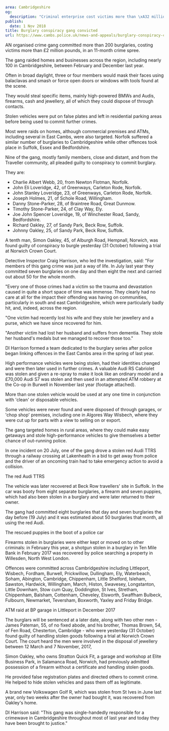 ```yaml
area: Cambridgeshire
og:
  description: "Criminal enterprise cost victims more than \xA32 million"
publish:
  date: 1 Nov 2018
title: Burglary conspiracy gang convicted
url: https://www.cambs.police.uk/news-and-appeals/burglary-conspiracy-convicted
```

AN organised crime gang committed more than 200 burglaries, costing victims more than £2 million pounds, in an 11-month crime spree.

The gang raided homes and businesses across the region, including nearly 100 in Cambridgeshire, between February and December last year.

Often in broad daylight, three or four members would mask their faces using balaclavas and smash or force open doors or windows with tools found at the scene.

They would steal specific items, mainly high-powered BMWs and Audis, firearms, cash and jewellery, all of which they could dispose of through contacts.

Stolen vehicles were put on false plates and left in residential parking areas before being used to commit further crimes.

Most were raids on homes, although commercial premises and ATMs, including several in East Cambs, were also targeted. Norfolk suffered a similar number of burglaries to Cambridgeshire while other offences took place in Suffolk, Essex and Bedfordshire.

Nine of the gang, mostly family members, close and distant, and from the Traveller community, all pleaded guilty to conspiracy to commit burglary.

They are:

 * Charlie Albert Webb, 20, from Newton Flotman, Norfolk.
 * John Eli Loveridge, 42, of Greenways, Carleton Rode, Norfolk.
 * John Stanley Loveridge, 23, of Greenways, Carleton Rode, Norfolk.
 * Joseph Holmes, 21, of Schole Road, Willingham.
 * Danny Stone-Parker, 28, of Braintree Road, Great Dunmow.
 * Timothy Stone-Parker, 24, of Clay Way, Ely.
 * Joe John Spencer Loveridge, 19, of Winchester Road, Sandy, Bedfordshire.
 * Richard Oakley, 27, of Sandy Park, Beck Row, Suffolk.
 * Johnny Oakley, 25, of Sandy Park, Beck Row, Suffolk.

A tenth man, Simon Oakley, 45, of Alburgh Road, Hempnall, Norwich, was found guilty of conspiracy to burgle yesterday (31 October) following a trial at Norwich Crown Court.

Detective Inspector Craig Harrison, who led the investigation, said: "For members of this gang crime was just a way of life. In July last year they committed seven burglaries on one day and then eight the next and carried out about 50 for the whole month.

"Every one of those crimes had a victim so the trauma and devastation caused in quite a short space of time was immense. They clearly had no care at all for the impact their offending was having on communities, particularly in south and east Cambridgeshire, which were particularly badly hit, and, indeed, across the region.

"One victim had recently lost his wife and they stole her jewellery and a purse, which we have since recovered for him.

"Another victim had lost her husband and suffers from dementia. They stole her husband's medals but we managed to recover those too."

DI Harrison formed a team dedicated to the burglary series after police began linking offences in the East Cambs area in the spring of last year.

High performance vehicles were being stolen, had their identities changed and were then later used in further crimes. A valuable Audi RS Cabriolet was stolen and given a re-spray to make it look like an ordinary model and a £70,000 Audi S7 was stolen and then used in an attempted ATM robbery at the Co-op in Burwell in November last year (footage attached).

More than one stolen vehicle would be used at any one time in conjunction with 'clean' or disposable vehicles.

Some vehicles were never found and were disposed of through garages, or 'chop shop' premises, including one in Algores Way Wisbech, where they were cut up for parts with a view to selling on or export.

The gang targeted homes in rural areas, where they could make easy getaways and stole high-performance vehicles to give themselves a better chance of out-running police.

In one incident on 20 July, one of the gang drove a stolen red Audi TTRS through a railway crossing at Lakenheath in a bid to get away from police and the driver of an oncoming train had to take emergency action to avoid a collision.

The red Audi TTRS

The vehicle was later recovered at Beck Row travellers' site in Suffolk. In the car was booty from eight separate burglaries, a firearm and seven puppies, which had also been stolen in a burglary and were later returned to their owner.

The gang had committed eight burglaries that day and seven burglaries the day before (19 July) and it was estimated about 50 burglaries that month, all using the red Audi.

The rescued puppies in the boot of a police car

Firearms stolen in burglaries were either kept or moved on to other criminals: in February this year, a shotgun stolen in a burglary in Ten Mile Bank in February 2017 was recovered by police searching a property in Willesden, North West London.

Offences were committed across Cambridgeshire including Littleport, Wisbech, Fordham, Burwell, Prickwillow, Dullingham, Ely, Waterbeach, Soham, Abington, Cambridge, Chippenham, Little Shelford, Isleham, Sawston, Hardwick, Willingham, March, Histon, Swavesey, Longstanton, Little Downham, Stow cum Quay, Doddington, St Ives, Stretham, Chippenham, Balsham, Cottenham, Cheveley, Elsworth, Swaffham Bulbeck, Fulbourn, Newmarket, Teversham, Boxworth, Yaxley and Friday Bridge.

ATM raid at BP garage in Littleport in December 2017

The burglars will be sentenced at a later date, along with two other men - James Pateman, 55, of no fixed abode, and his brother, Thomas Brown, 54, of Fen Road, Chesterton, Cambridge - who were yesterday (31 October) found guilty of handling stolen goods following a trial at Norwich Crown Court. The court heard the men were involved in the disposal of jewellery between 12 March and 7 November, 2017,

Simon Oakley, who owns Stratton Quick Fit, a garage and workshop at Elite Business Park, in Salamanca Road, Norwich, had previously admitted possession of a firearm without a certificate and handling stolen goods.

He provided false registration plates and directed others to commit crime. He helped to hide stolen vehicles and pass them off as legitimate.

A brand new Volkswagen Golf R, which was stolen from St Ives in June last year, only two weeks after the owner had bought it, was recovered from Oakley's home.

DI Harrison said: "This gang was single-handedly responsible for a crimewave in Cambridgeshire throughout most of last year and today they have been brought to justice."
